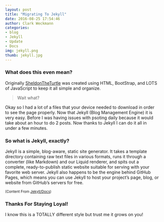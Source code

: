 ```yaml
---
layout: post
title: "Migrating To Jekyll"
date: 2016-08-25 17:54:46
author: Clark Weckmann
categories:
- blog
- Jekyll
- Update
- Docs
img: jekyll.png
thumb: jekyll.jpg
---
```


### What does this even mean?
Originally [SheldonTheTurtle](https://sheldontheturtle.com) was created using HTML, BootStrap, and LOTS of JavaScript to keep it all simple and organize.

> Wait what?

Okay so I had a lot of a files that your device needed to download in order to see the page properly. Now that Jekyll (Blog Management Engine) it is very easy. Before I was having issues with psoting daily because it would take about an hour to do 2 posts. Now thanks to Jekyll I can do it all in under a few minutes.

### So what is Jekyll, exactly?
Jekyll is a simple, blog-aware, static site generator. It takes a template directory containing raw text files in various formats, runs it through a converter (like Markdown) and our Liquid renderer, and spits out a complete, ready-to-publish static website suitable for serving with your favorite web server. Jekyll also happens to be the engine behind GitHub Pages, which means you can use Jekyll to host your project’s page, blog, or website from GitHub’s servers for free.

<small>(Content From [Jekyll/Docs](https://jekyllrb.com/docs/home/))</small>

### Thanks For Staying Loyal!
I know this is a TOTALLY different style but trust me it grows on you!
